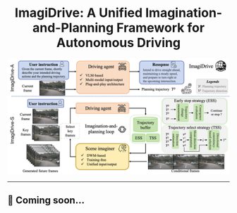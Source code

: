 <h1 align="center">ImagiDrive: A Unified Imagination-and-Planning Framework for Autonomous Driving</h1>


![Teaser Figure](figs/pipeline.png)

---

## 🚧 Coming soon...

